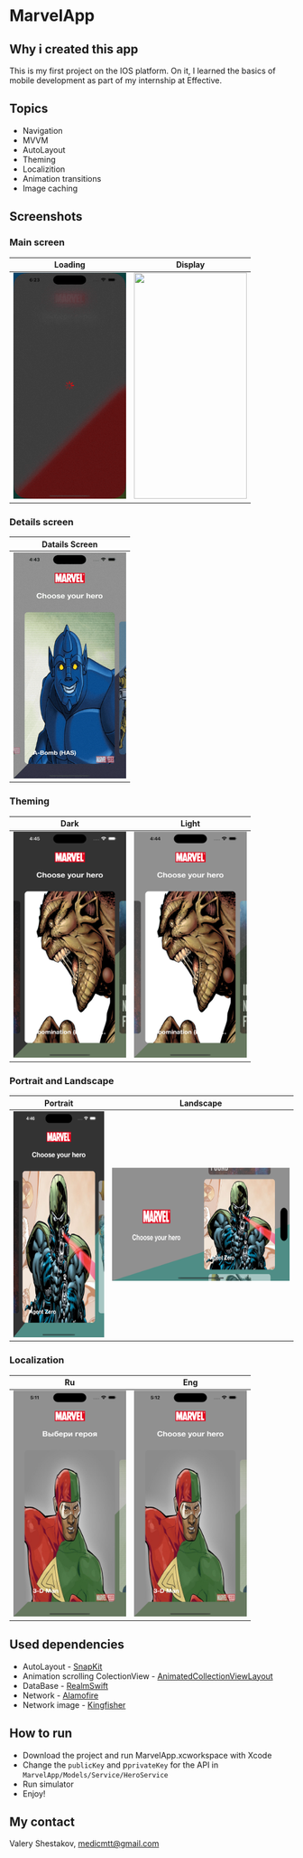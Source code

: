 # MarvelApp

## Why i created this app
This is my first project on the IOS platform. On it, I learned the basics of mobile development as part of my internship at Effective.

## Topics
* Navigation
* MVVM
* AutoLayout
* Theming
* Localizition
* Animation transitions
* Image caching

## Screenshots

### Main screen

|                     Loading                     |                      Display                       |
|:-----------------------------------------------:|:--------------------------------------------------:|
| <img src="MarvelApp/Resources/Screenshots/loading.gif" width="200" height="400"> | <img src="MarvelApp/Resources/Screenshots/main_screen.gif" width="200" height="400"> |


### Details screen

|                    Datails Screen                    |
|:-------------------------------------------------:|
| <img src="MarvelApp/Resources/Screenshots/description_screen.gif" width="200" height="400"> |

### Theming

|                      Dark                       |                      Light                      |
|:-----------------------------------------------:|:-----------------------------------------------:|
| <img src="MarvelApp/Resources/Screenshots/dark.png" width="200" height="400"> | <img src="MarvelApp/Resources/Screenshots/light.png" width="200" height="400"> |

### Portrait and Landscape

|                    Portrait                     |                   Landscape                    |
|:-----------------------------------------------:|:----------------------------------------------:|
| <img src="MarvelApp/Resources/Screenshots/portrait.png" width="200" height="400"> | <img src="MarvelApp/Resources/Screenshots/landscape.png" width="400" height="200"> |

### Localization

|                        Ru                        |                      Eng                       |
|:------------------------------------------------:|:----------------------------------------------:|
| <img src="MarvelApp/Resources/Screenshots/localize_ru.png" width="200" height="400"> | <img src="MarvelApp/Resources/Screenshots/localize_eng.png" width="200" height="400"> |

## Used dependencies
* AutoLayout - [SnapKit](https://github.com/SnapKit/SnapKit)
* Animation scrolling ColectionView - [AnimatedCollectionViewLayout](https://github.com/KelvinJin/AnimatedCollectionViewLayout)
* DataBase - [RealmSwift](https://github.com/realm/realm-swift)
* Network - [Alamofire](https://github.com/Alamofire/Alamofire)
* Network image - [Kingfisher](https://github.com/onevcat/Kingfisher)

## How to run
* Download the project and run MarvelApp.xcworkspace with Xcode
* Change the `publicKey` and p`privateKey` for the API in `MarvelApp/Models/Service/HeroService`
* Run simulator
* Enjoy!

## My contact
Valery Shestakov, medicmtt@gmail.com
